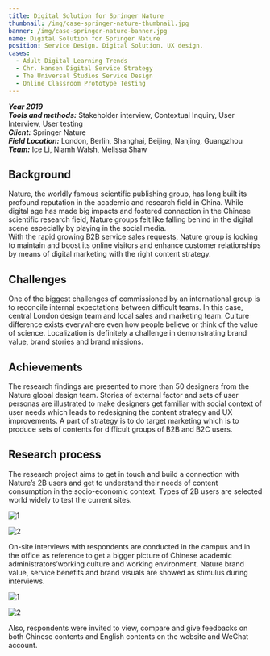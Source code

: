 ```yaml
---
title: Digital Solution for Springer Nature
thumbnail: /img/case-springer-nature-thumbnail.jpg
banner: /img/case-springer-nature-banner.jpg
name: Digital Solution for Springer Nature
position: Service Design. Digital Solution. UX design.
cases:
  - Adult Digital Learning Trends
  - Chr. Hansen Digital Service Strategy
  - The Universal Studios Service Design
  - Online Classroom Prototype Testing
---
```

***Year 2019***\
***Tools and methods:*** Stakeholder interview, Contextual Inquiry, User Interview, User testing\
***Client:*** Springer Nature\
***Field Location:*** London, Berlin, Shanghai, Beijing, Nanjing, Guangzhou\
***Team:*** Ice Li, Niamh Walsh, Melissa Shaw

## **Background**

Nature, the worldly famous scientific publishing group, has long built its profound reputation in the academic and research field in China. While digital age has made big impacts and fostered connection in the Chinese scientific research field, Nature groups felt like falling behind in the digital scene especially by playing in the social media.\
With the rapid growing B2B service sales requests, Nature group is looking to maintain and boost its online visitors and enhance customer relationships by means of digital marketing with the right content strategy.

## **Challenges**

One of the biggest challenges of commissioned by an international group is to reconcile internal expectations between difficult teams. In this case, central London design team and local sales and marketing team. Culture difference exists everywhere even how people believe or think of the value of science. Localization is definitely a challenge in demonstrating brand value, brand stories and brand missions.

## **Achievements**

The research findings are presented to more than 50 designers from the Nature global design team. Stories of external factor and sets of user personas are illustrated to make designers get familiar with social context of user needs which leads to redesigning the content strategy and UX improvements.  A part of strategy is to do target marketing which is to produce sets of contents for difficult groups of B2B and B2C users. 

## **Research process**

The research project aims to get in touch and build a connection with Nature’s 2B users and get to understand their needs of content consumption in the socio-economic context. Types of 2B users are selected world widely to test the current sites. 

![1](/img/case-springer-nature-1.JPG)

![2](/img/case-springer-nature-2.png)

On-site interviews with respondents are conducted in the campus and in the office as reference to get a bigger picture of Chinese academic administrators’working culture and working environment. Nature brand value, service benefits and brand visuals are showed as stimulus during interviews. 

![1](/img/case-springer-nature-3.png)

![2](/img/case-springer-nature-4.png)

Also, respondents were invited to view, compare and give feedbacks on both Chinese contents and English contents on the website and WeChat account.
